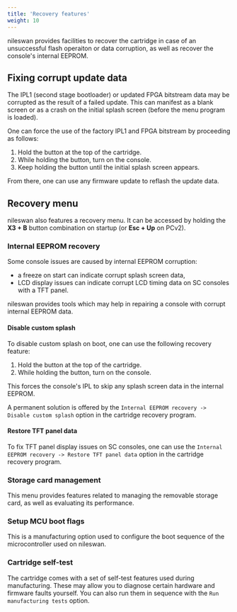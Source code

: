 ```yaml
---
title: 'Recovery features'
weight: 10
---
```


nileswan provides facilities to recover the cartridge in case of an unsuccessful flash operaiton or data corruption,
as well as recover the console's internal EEPROM.

## Fixing corrupt update data

The IPL1 (second stage bootloader) or updated FPGA bitstream data may be corrupted as the result of a failed update.
This can manifest as a blank screen or as a crash on the initial splash screen (before the menu program is loaded).

One can force the use of the factory IPL1 and FPGA bitstream by proceeding as follows:

1. Hold the button at the top of the cartridge.
2. While holding the button, turn on the console.
3. Keep holding the button until the initial splash screen appears.

From there, one can use any firmware update to reflash the update data.

## Recovery menu

nileswan also features a recovery menu. It can be accessed by holding the **X3 + B** button combination on startup (or **Esc + Up** on PCv2).

### Internal EEPROM recovery

Some console issues are caused by internal EEPROM corruption:

- a freeze on start can indicate corrupt splash screen data,
- LCD display issues can indicate corrupt LCD timing data on SC consoles with a TFT panel.

nileswan provides tools which may help in repairing a console with corrupt internal EEPROM data.

#### Disable custom splash

To disable custom splash on boot, one can use the following recovery feature:

1. Hold the button at the top of the cartridge.
2. While holding the button, turn on the console.

This forces the console's IPL to skip any splash screen data in the internal EEPROM.

A permanent solution is offered by the `Internal EEPROM recovery -> Disable custom splash` option in the cartridge recovery program.

#### Restore TFT panel data

To fix TFT panel display issues on SC consoles, one can use the `Internal EEPROM recovery -> Restore TFT panel data` option in the cartridge recovery program.

### Storage card management

This menu provides features related to managing the removable storage card, as well as evaluating its performance.

### Setup MCU boot flags

This is a manufacturing option used to configure the boot sequence of the microcontroller used on nileswan.

### Cartridge self-test

The cartridge comes with a set of self-test features used during manufacturing. These may allow you to diagnose certain hardware and firmware faults yourself. You can also run them in sequence with the `Run manufacturing tests` option.
